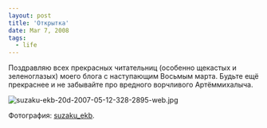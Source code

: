 ```yaml
---
layout: post
title: 'Открытка'
date: Mar 7, 2008
tags:
  - life
---
```


Поздравляю всех прекрасных читательниц (особенно щекастых и зеленоглазых) моего блога с наступающим Восьмым марта. Будьте ещё прекраснее и не забывайте про вредного ворчливого Артёммихалыча.

![suzaku-ekb-20d-2007-05-12-328-2895-web.jpg](upload://suzaku-ekb-20d-2007-05-12-328-2895-web.jpg)

Фотография: [suzaku_ekb](http://suzaku-ekb.livejournal.com/).
